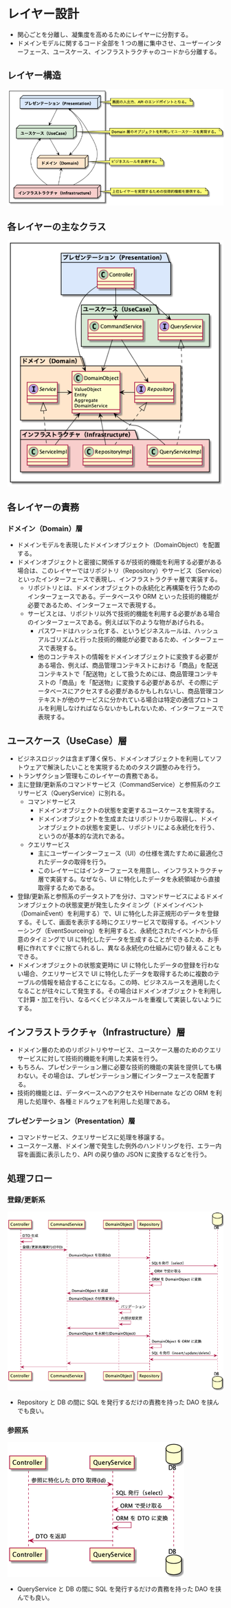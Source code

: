 # レイヤー設計
- 関心ごとを分離し、凝集度を高めるためにレイヤーに分割する。
- ドメインモデルに関するコード全部を 1 つの層に集中させ、ユーザーインターフェース、ユースケース、インフラストラクチャのコードから分離する。

## レイヤー構造
![](./diagrams/LayerStructure/LayerStructure.png)

## 各レイヤーの主なクラス
![](./diagrams/LayerStructure_TypicalClass/LayerStructure_TypicalClass.png)

## 各レイヤーの責務
### ドメイン（Domain）層
- ドメインモデルを表現したドメインオブジェクト（DomainObject）を配置する。
- ドメインオブジェクトと密接に関係するが技術的機能を利用する必要がある場合は、このレイヤーではリポジトリ（Repository）やサービス（Service）といったインターフェースで表現し、インフラストラクチャ層で実装する。
  - リポジトリとは、ドメインオブジェクトの永続化と再構築を行うためのインターフェースである。データベースや ORM といった技術的機能が必要であるため、インターフェースで表現する。
  - サービスとは、リポジトリ以外で技術的機能を利用する必要がある場合のインターフェースである。例えば以下のような物があげられる。
    - パスワードはハッシュ化する、というビジネスルールは、ハッシュアルゴリズムと行った技術的機能が必要であるため、インターフェースで表現する。
    - 他のコンテキストの情報をドメインオブジェクトに変換する必要がある場合、例えば、商品管理コンテキストにおける「商品」を配送コンテキストで「配送物」として扱うためには、商品管理コンテキストの「商品」を「配送物」に変換する必要があるが、その際にデータベースにアクセスする必要があるかもしれないし、商品管理コンテキストが他のサービスに分かれている場合は特定の通信プロトコルを利用しなければならないかもしれないため、インターフェースで表現する。

## ユースケース（UseCase）層
- ビジネスロジックは含まず薄く保ち、ドメインオブジェクトを利用してソフトウェアで解決したいことを実現するためのタスク調整のみを行う。
- トランザクション管理もこのレイヤーの責務である。
- 主に登録/更新系のコマンドサービス（CommandService）と参照系のクエリサービス（QueryService）に別れる。
  - コマンドサービス
    - ドメインオブジェクトの状態を変更するユースケースを実現する。
    - ドメインオブジェクトを生成またはリポジトリから取得し、ドメインオブジェクトの状態を変更し、リポジトリによる永続化を行う、というのが基本的な流れである。
  - クエリサービス
    - 主にユーザーインターフェース（UI）の仕様を満たすために最適化されたデータの取得を行う。
    - このレイヤーにはインターフェースを用意し、インフラストラクチャ層で実装する。なぜなら、UI に特化したデータを永続領域から直接取得するためである。
- 登録/更新系と参照系のデータストアを分け、コマンドサービスによるドメインオブジェクトの状態変更が発生したタイミング（ドメインイベント（DomainEvent）を利用する）で、UI に特化した非正規形のデータを登録する。そして、画面を表示する時にクエリサービスで取得する。イベントソーシング（EventSourceing）を利用すると、永続化されたイベントから任意のタイミングで UI に特化したデータを生成することができるため、お手軽に作れてすぐに捨てられるし、異なる永続化の仕組みに切り替えることもできる。
- ドメインオブジェクトの状態変更時に UI に特化したデータの登録を行わない場合、クエリサービスで UI に特化したデータを取得するために複数のテーブルの情報を結合することになる。この時、ビジネスルースを適用したくなることが往々にして発生する。その場合はドメインオブジェクトを利用して計算・加工を行い、なるべくビジネスルールを重複して実装しないようにする。

## インフラストラクチャ（Infrastructure）層
- ドメイン層のためのリポジトリやサービス、ユースケース層のためのクエリサービスに対して技術的機能を利用した実装を行う。
- もちろん、プレゼンテーション層に必要な技術的機能の実装を提供しても構わない。その場合は、プレゼンテーション層にインターフェースを配置する。
- 技術的機能とは、データベースへのアクセスや Hibernate などの ORM を利用した処理や、各種ミドルウェアを利用した処理である。

### プレゼンテーション（Presentation）層
- コマンドサービス、クエリサービスに処理を移譲する。
- ユースケース層、ドメイン層で発生した例外のハンドリングを行、エラー内容を画面に表示したり、API の戻り値の JSON に変換するなどを行う。

## 処理フロー
### 登録/更新系
![](./diagrams/LayerStructure_CommandFlow/LayerStructure_CommandFlow.png)
- Repository と DB の間に SQL を発行するだけの責務を持った DAO を挟んでも良い。

### 参照系
![](./diagrams/LayerStructure_QueryFlow/LayerStructure_QueryFlow.png)
- QueryService と DB の間に SQL を発行するだけの責務を持った DAO を挟んでも良い。
